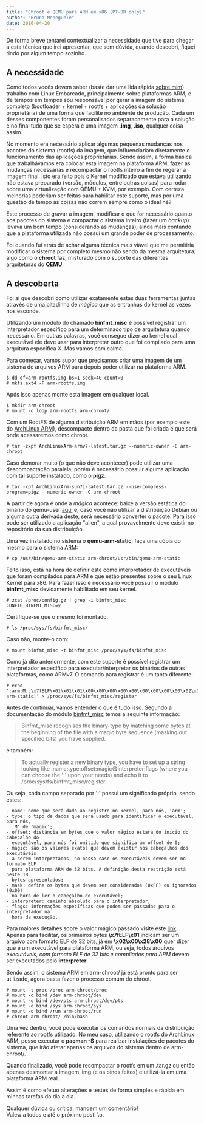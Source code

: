 ```yaml
---
title: "Chroot e QEMU para ARM em x86 (PT-BR only)"
author: "Bruno Meneguele"
date: 2016-04-20
---
```


De forma breve tentarei contextualizar a necessidade que tive para chegar a esta
técnica que irei apresentar, que sem dúvida, quando descobri, fiquei rindo por 
algum tempo sozinho.

## A necessidade 

Como todos vocês devem saber (baste dar uma lida rápida [sobre
mim](/sobre)) trabalho com Linux Embarcado, principalmente sobre
plataformas ARM, e de tempos em tempos sou responsável por gerar a imagem do
sistema completo (bootloader + kernel + rootfs + aplicações da solução
proprietária) de uma forma que facilite no ambiente de produção. Cada um desses
componentes foram personalisados separadamente para a solução e no final tudo
que se espera é uma imagem **.img**, **.iso**, qualquer coisa assim. 

No momento era necessário aplicar algumas pequenas mudanças nos pacotes do
sistema (rootfs) da imagem, que influenciariam diretamente o funcionamento das
aplicações proprietárias. Sendo assim, a forma básica que trabalhávamos era
colocar esta imagem na plataforma ARM, fazer as mudanças necessárias e
recompactar o rootfs inteiro a fim de regerar a imagem final. Isto era feito
pois o Kernel modificado que estava utilizando não estava preparado (versão,
módulos, entre outras coisas) para rodar sobre uma virtualização com QEMU + KVM,
por exemplo. Com certeza melhorias poderiam ser feitas para habilitar este
suporte, mas por uma questão de tempo as coisas não correm sempre como o ideal
né? 

Este processo de gravar a imagem, modificar o que for necessário quanto aos
pacotes do sistema e compactar o sistema inteiro (fazer um _backup_) levava um
bom tempo (considerando as mudanças), ainda mais contando que a plataforma
utilizada não possuí um grande poder de processamento.

Foi quando fui atrás de achar alguma técnica mais viável que me permitiria
modificar o sistema por completo mesmo não sendo da mesma arquitetura, algo como
o **chroot** faz, misturado com o suporte das diferentes arquiteturas do 
**QEMU**.

## A descoberta

Foi aí que descobri como utilizar exatamente estas duas ferramentas juntas
através de uma pitadinha de _mágica_ que as entranhas do kernel as vezes nos
esconde.

Utilizando um módulo do chamado **binfmt_misc** é possível registrar um
interpretador específico para um determinado tipo de arquitetura quando
necessário. Em outras palavras, você consegue dizer ao kernel qual executável
ele deve usar para interpretar outro que foi compilado para uma arquitura
específica X. Mas vamos com calma.

Para começar, vamos supor que precisamos criar uma imagem de um sistema de arquivos
ARM para depois poder utilizar na plataforma ARM.

```
$ dd of=arm-rootfs.img bs=1 seek=4G count=0
# mkfs.ext4 -F arm-rootfs.img
```

Após isso apenas monte esta imagem em qualquer local.

```
$ mkdir arm-chroot
# mount -o loop arm-rootfs arm-chroot/
```

Com um RootFS de alguma distribuição ARM em mãos (por exemplo este do [ArchLinux
ARM](br2.mirror.archlinuxarm.org/os/ArchLinuxARM-armv7-latest.tar.gz)),
descompacte dentro da pasta que foi criada e que será onde acessaremos como
chroot.

```
# tar -zxpf ArchLinuxArm-armv7-latest.tar.gz --numeric-owner -C arm-chroot
```

Caso demorar muito (o que não deve acontecer) pode utilizar uma descompactação
paralela, porém é necessário possuir alguma aplicação com tal suporte instalado,
como o **pigz**.

```
# tar -xpf ArchLinuxArm-sun7i-latest.tar.gz --use-compress-program=pigz --numeric-owner -C arm-chroot
```

A partir de agora é onde a _mágica_ acontece: baixe a versão estática do binário
do qemu-user [aqui](https://packages.debian.org/sid/qemu-user-static) e, caso 
você não utilizar a distribuição Debian ou alguma outra derivada deste, será 
necessário converter o pacote. Para isso pode ser utilizado a aplicação "alien",
a qual provavelmente deve existir no repositório da sua distribuição.

Uma vez instalado no sistema o **qemu-arm-static**, faça uma cópia do mesmo para
o sistema ARM:

```
# cp /usr/bin/qemu-arm-static arm-chroot/usr/bin/qemu-arm-static
```

Feito isso, está na hora de definir este como interpretador de executáveis que 
foram compilados para ARM e que estão presentes sobre o seu Linux Kernel para 
x86. Para fazer isso é necessário você possuir o módulo **binfmt_misc** 
devidamente habilitado em seu kernel.

```
# zcat /proc/config.gz | grep -i binfmt_misc
CONFIG_BINFMT_MISC=y
```

Certifíque-se que o mesmo foi montado.

```
# ls /proc/sys/fs/binfmt_misc/
```

Caso não, monte-o com:

```
# mount binfmt_misc -t binfmt_misc /proc/sys/fs/binfmt_misc 
```

Como já dito anteriormente, com este suporte é possível registrar um
interpretador específico para executar/interpretar os binários de outras 
plataformas, como ARMv7. O comando para registrar é um tanto diferente:

```
# echo ':arm:M::\x7fELF\x01\x01\x01\x00\x00\x00\x00\x00\x00\x00\x00\x00\x02\x00\x28\x00:\xff\xff\xff\xff\xff\xff\xff\x00\xff\xff\xff\xff\xff\xff\xff\xff\xfe\xff\xff\xff:/usr/bin/qemu-arm-static:' > /proc/sys/fs/binfmt_misc/register
```

Antes de continuar, vamos entender o que é tudo isso. Segundo a documentação do 
módulo [binfmt_misc](https://www.kernel.org/doc/Documentation/binfmt_misc.txt) 
temos a seguinte informação:

> Binfmt_misc recognises the binary-type by matching some bytes at the beginning
  of the file with a magic byte sequence (masking out specified bits) you have 
  supplied.  

e também:

> To actually register a new binary type, you have to set up a string looking 
  like :name:type:offset:magic:mask:interpreter:flags (where you can choose the 
  ':' upon your needs) and echo it to /proc/sys/fs/binfmt_misc/register.

Ou seja, cada campo separado por ':' possui um significado próprio, sendo estes:

```
- name: nome que será dado ao registro no kernel, para nós, 'arm';
- type: o tipo de dados que será usado para identificar o executável, para nós, 
  'M' de 'magic';
- offset: distância em bytes que o valor mágico estará do início do cabeçalho do 
  executável, para nós foi omitido que significa um offset de 0;
- magic: são os valores exatos que devem existir nos cabeçalhos dos executáveis 
  a serem interpretados, no nosso caso os executáveis devem ser no formato ELF
  para plataforma ARM de 32 bits. A definição desta restrição está neste 18 
  bytes apresentados;
- mask: define os bytes que devem ser considerados (0xFF) ou ignorados (0x00) 
  na hora de ler o cabeçalho do executável;
- interpreter: caminho absoluto para o interpretador;
- flags: informações específicas que podem ser passadas para o interpretador na
  hora da execução.
```

Para maiores detalhes sobre o valor mágico passado visite este 
[link](https://en.wikipedia.org/wiki/Executable_and_Linkable_Format). Apenas para 
facilitar, os primeiros bytes **\x7fELF\x01** indicam ser um arquivo com formato
ELF de 32 bits, já em **\x02\x00\x28\x00** quer dizer que é um executável para
plataforma ARM, ou seja, todos arquivos _executáveis, com formato ELF de 32 
bits e compilados para ARM_ devem ser executados pelo **interpreter**.

Sendo assim, o sistema ARM em arm-chroot/ já está pronto para ser utilizado,
agora basta fazer o processo comum do chroot.

```
# mount -t proc /proc arm-chroot/proc
# mount -o bind /dev arm-chroot/dev
# mount -o bind /dev/pts arm-chroot/dev/pts
# mount -o bind /sys arm-chroot/sys
# mount -o bind /run arm-chroot/run
# chroot arm-chroot/ /bin/bash
```

Uma vez dentro, você pode executar os comandos normais da distribuição referente
ao rootfs utilizado. No meu caso, utilizando o rootfs do ArchLinux ARM, posso 
executar o **pacman -S** para realizar instalações de pacotes do sistema, que 
irão afetar apenas os arquivos do sistema dentro de arm-chroot/.

Quando finalizado, você pode recompactar o rootfs em um .tar.gz ou então apenas 
desmontar a imagem .img (e os binds feitos) e utilizá-la em uma plataforma ARM 
real. 

Assim é como efetuo alterações e testes de forma simples e rápida em minhas 
tarefas do dia a dia.

Qualquer dúvida ou crítica, mandem um comentário!  
Valew a todos e até o próximo post! \o.
